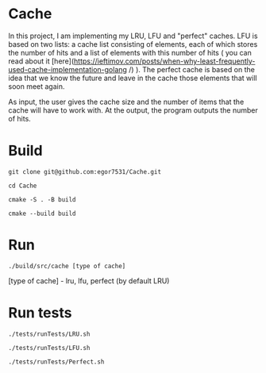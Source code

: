 # Cache
In this project, I am implementing my LRU, LFU and "perfect" caches. LFU is based on two lists: a cache list consisting of elements, each of which stores the number of hits and a list of elements with this number of hits (
you can read about it [here](https://ieftimov.com/posts/when-why-least-frequently-used-cache-implementation-golang /) ). The perfect cache is based on the idea that we know the future and leave in the cache those elements that will soon meet again.

As input, the user gives the cache size and the number of items that the cache will have to work with. At the output, the program outputs the number of hits.

# Build
```
git clone git@github.com:egor7531/Cache.git
```
```
cd Cache
````
```
cmake -S . -B build
```
```
cmake --build build
```
# Run

```
./build/src/cache [type of cache]
```
[type of cache] - lru, lfu, perfect (by default LRU)

# Run tests

```
./tests/runTests/LRU.sh
```
```
./tests/runTests/LFU.sh
```
```
./tests/runTests/Perfect.sh
```




